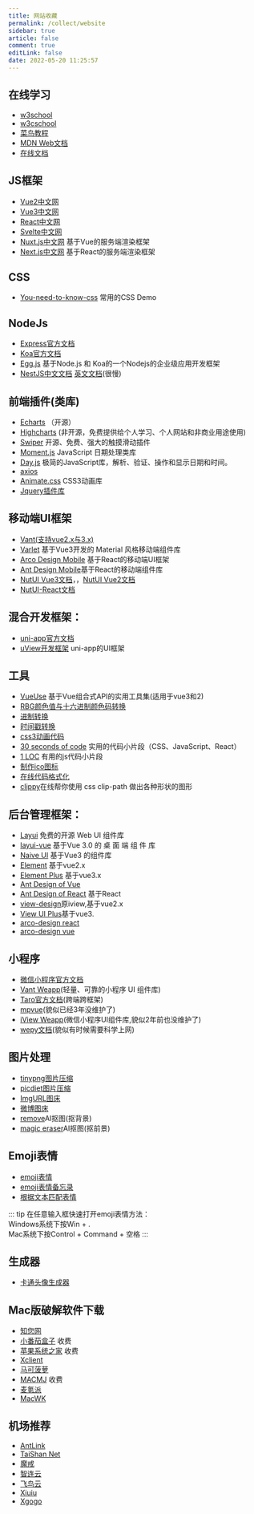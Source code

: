 ```yaml
---
title: 网站收藏
permalink: /collect/website
sidebar: true
article: false
comment: true
editLink: false
date: 2022-05-20 11:25:57
---
```


## 在线学习
* [w3school](https://www.w3school.com.cn/)
* [w3cschool](https://www.w3cschool.cn/tutorial)
* [菜鸟教程](https://www.runoob.com/)
* [MDN Web文档](https://developer.mozilla.org/zh-CN/docs/Learn)
* [在线文档](https://devdocs.io/)

## JS框架
* [Vue2中文网](https://v2.cn.vuejs.org/v2/guide/)
* [Vue3中文网](https://cn.vuejs.org/guide/introduction.html)
* [React中文网](https://react.docschina.org/)
* [Svelte中文网](https://www.svelte.cn/)
* [Nuxt.js中文网](https://www.nuxtjs.cn/) 基于Vue的服务端渲染框架
* [Next.js中文网](https://www.nextjs.cn/) 基于React的服务端渲染框架

## CSS
* [You-need-to-know-css](https://lhammer.cn/You-need-to-know-css/#/zh-cn/) 常用的CSS Demo

## NodeJs
* [Express官方文档](https://www.expressjs.com.cn/)
* [Koa官方文档](http://www.koajs.com.cn/)
* [Egg.js](https://www.eggjs.org/zh-CN/intro/quickstart) 基于Node.js 和 Koa的一个Nodejs的企业级应用开发框架
* [NestJS中文文档](https://nest.nodejs.cn/) [英文文档](https://docs.nestjs.com/)(很慢)


## 前端插件(类库)
* [Echarts](https://echarts.apache.org/examples/zh/index.html) （开源）
* [Highcharts](https://www.hcharts.cn/demo/highcharts) (非开源，免费提供给个人学习、个人网站和非商业用途使用)
* [Swiper](https://www.swiper.com.cn/) 开源、免费、强大的触摸滑动插件
* [Moment.js](http://momentjs.cn/) JavaScript 日期处理类库
* [Day.js](https://dayjs.fenxianglu.cn/) 极简的JavaScript库，解析、验证、操作和显示日期和时间。
* [axios](http://www.axios-js.com/)
* [Animate.css](https://animate.style/) CSS3动画库
* [Jquery插件库](https://www.jq22.com/)

## 移动端UI框架
* [Vant(支持vue2.x与3.x)](https://vant-ui.github.io/vant/#/zh-CN)
* [Varlet](https://varletjs.org/#/zh-CN/home) 基于Vue3开发的 Material 风格移动端组件库
* [Arco Design Mobile](https://arco.design/mobile/react/arco-design/pc/#/doc/readme) 基于React的移动端UI框架
* [Ant Design Mobile](https://ant-design-mobile.antgroup.com/zh/guide/quick-start)基于React的移动端组件库
* [NutUI Vue3文档](https://nutui.jd.com/h5/vue/4x/#/zh-CN/guide/intro)，，[NutUI Vue2文档](https://nutui.jd.com/2x/#/intro)
* [NutUI-React文档](https://nutui.jd.com/h5/react/2x/#/zh-CN/guide/intro-react)

## 混合开发框架：
* [uni-app官方文档](https://uniapp.dcloud.net.cn/)
* [uView开发框架](https://v1.uviewui.com/components/intro.html) uni-app的UI框架

## 工具
* [VueUse](https://vueuse.nodejs.cn/guide/) 基于Vue组合式API的实用工具集(适用于vue3和2)
* [RBG颜色值与十六进制颜色码转换](https://www.sioe.cn/yingyong/yanse-rgb-16/)
* [进制转换](https://tool.lu/hexconvert/)
* [时间戳转换](https://tool.lu/timestamp/)
* [css3动画代码](https://www.webhek.com/post/css3-animation-sniplet-collection/#/)
* [30 seconds of code](https://www.30secondsofcode.org/) 实用的代码小片段（CSS、JavaScript、React）
* [1 LOC](https://1loc.dev/) 有用的js代码小片段
* [制作ico图标](https://www.bitbug.net/) 
* [在线代码格式化](https://tool.oschina.net/codeformat/json/)
* [clippy](https://bennettfeely.com/clippy/)在线帮你使用 css clip-path 做出各种形状的图形

## 后台管理框架：
* [Layui](https://layui.dev/docs/2.8/) 免费的开源 Web UI 组件库
* [layui-vue](http://www.layui-vue.com/zh-CN/guide/introduce) 基于Vue 3.0 的 桌 面 端 组 件 库
* [Naive UI](https://www.naiveui.com/zh-CN/light/docs/installation) 基于Vue3 的组件库
* [Element](https://element.eleme.cn/#/zh-cn/component/installation) 基于vue2.x
* [Element Plus](http://element-plus.org/zh-CN/guide/design.html) 基于vue3.x
* [Ant Design of Vue](https://antdv.com/docs/vue/introduce-cn/)
* [Ant Design of React](https://ant-design.antgroup.com/docs/react/introduce-cn) 基于React
* [view-design](http://v4.iviewui.com/docs/introduce)原iview,基于vue2.x
* [View UI Plus](https://www.iviewui.com/view-ui-plus/guide/introduce)基于vue3.
* [arco-design react](https://arco.design/react/docs/start)
* [arco-design vue](https://arco.design/vue/docs/start)

## 小程序
* [微信小程序官方文档](https://developers.weixin.qq.com/miniprogram/dev/framework/MINA.html)
* [Vant Weapp](https://vant-ui.github.io/vant-weapp/#/home)(轻量、可靠的小程序 UI 组件库)
* [Taro官方文档](https://taro-docs.jd.com/docs/)(跨端跨框架)
* [mpvue](http://mpvue.com/mpvue/)(貌似已经3年没维护了)
* [iView Weapp](http://inmap.talkingdata.com/wx/index_prod.html#/docs/guide/start)(微信小程序UI组件库,貌似2年前也没维护了)
* [wepy文档](https://wepyjs.github.io/wepy-docs/2.x/#/)(貌似有时候需要科学上网)

## 图片处理
* [tinypng图片压缩](https://tinypng.com/)
* [picdiet图片压缩](https://picdiet.eula.club/)
* [ImgURL图床](https://www.imgurl.org/vip/manage/upload)
* [微博图床](https://pic.gimhoy.com/)
* [remove](https://www.remove.bg/zh)AI抠图(抠背景)
* [magic eraser](https://www.magiceraser.io/)AI抠图(抠前景)

## Emoji表情
* [emoji表情](https://emojipedia.org/)
* [emoji表情备忘录](https://www.webfx.com/tools/emoji-cheat-sheet/)
* [根据文本匹配表情](https://translate.yandex.com/?lang=zh-emj)

::: tip
在任意输入框快速打开emoji表情方法：<br/>
Windows系统下按Win + .<br/>
Mac系统下按Control + Command + 空格
:::

## 生成器
* [卡通头像生成器](https://toonme.com/)

## Mac版破解软件下载
* [知您网](https://www.zhiniw.com/)
* [小番茄盒子](https://www.mac163.cn/) 收费
* [苹果系统之家](https://macoshome.com/) 收费
* [Xclient](https://xclient.info/)
* [马可菠萝](https://www.macbl.com/)
* [MACMJ](https://www.macmj.com/) 收费
* [麦氪派](https://www.waitsun.com/topics/os)
* [MacWK](https://macwk.com.cn/)

## 机场推荐
* [AntLink](https://antlink.icu/#/dashboard)
* [TaiShan Net](https://www.taishan.pro/#/dashboard)
* [魔戒](https://mojie.app/shop)
* [智连云](https://888tizi.com/#/dashboard)
* [飞鸟云](https://feiniaoyun.xyz/#/dashboard)
* [Xiuiu](https://xiuuu3.one/#/dashboard)
* [Xgogo](https://xgogo.sbs/#/dashboard)
